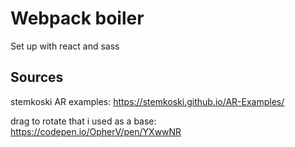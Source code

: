 # Webpack boiler

Set up with react and sass



## Sources

stemkoski AR examples: https://stemkoski.github.io/AR-Examples/

drag to rotate that i used as a base: https://codepen.io/OpherV/pen/YXwwNR